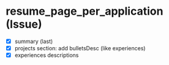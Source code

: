 # resume_page_per_application (Issue)

- [x] summary (last)
- [x] projects section: add bulletsDesc (like experiences)
- [x] experiences descriptions
